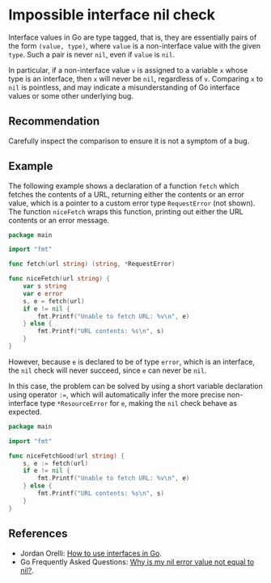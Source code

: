 # Impossible interface nil check
Interface values in Go are type tagged, that is, they are essentially pairs of the form `(value, type)`, where `value` is a non-interface value with the given `type`. Such a pair is never `nil`, even if `value` is `nil`.

In particular, if a non-interface value `v` is assigned to a variable `x` whose type is an interface, then `x` will never be `nil`, regardless of `v`. Comparing `x` to `nil` is pointless, and may indicate a misunderstanding of Go interface values or some other underlying bug.


## Recommendation
Carefully inspect the comparison to ensure it is not a symptom of a bug.


## Example
The following example shows a declaration of a function `fetch` which fetches the contents of a URL, returning either the contents or an error value, which is a pointer to a custom error type `RequestError` (not shown). The function `niceFetch` wraps this function, printing out either the URL contents or an error message.


```go
package main

import "fmt"

func fetch(url string) (string, *RequestError)

func niceFetch(url string) {
	var s string
	var e error
	s, e = fetch(url)
	if e != nil {
		fmt.Printf("Unable to fetch URL: %v\n", e)
	} else {
		fmt.Printf("URL contents: %s\n", s)
	}
}

```
However, because `e` is declared to be of type `error`, which is an interface, the `nil` check will never succeed, since `e` can never be `nil`.

In this case, the problem can be solved by using a short variable declaration using operator `:=`, which will automatically infer the more precise non-interface type `*ResourceError` for `e`, making the `nil` check behave as expected.


```go
package main

import "fmt"

func niceFetchGood(url string) {
	s, e := fetch(url)
	if e != nil {
		fmt.Printf("Unable to fetch URL: %v\n", e)
	} else {
		fmt.Printf("URL contents: %s\n", s)
	}
}

```

## References
* Jordan Orelli: [How to use interfaces in Go](https://jordanorelli.com/post/32665860244/how-to-use-interfaces-in-go).
* Go Frequently Asked Questions: [Why is my nil error value not equal to nil?](https://golang.org/doc/faq#nil_error).
